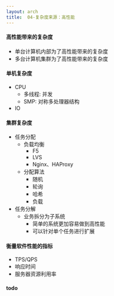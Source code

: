 ```yaml
---
layout: arch
title:  04-复杂度来源：高性能
---
```


#### 高性能带来的复杂度

* 单台计算机内部为了高性能带来的复杂度
* 多台计算机集群为了高性能带来的复杂度

#### 单机复杂度

* CPU
    * 多线程: 并发
    * SMP: 对称多处理器结构
* IO

#### 集群复杂度

* 任务分配
    * 负载均衡
        * F5
        * LVS
        * Nginx、HAProxy
    * 分配算法
        * 随机
        * 轮询
        * 哈希
        * 负载
* 任务分解
    * 业务拆分为子系统
        * 简单的系统更加容易做到高性能
        * 可以针对单个任务进行扩展

#### 衡量软件性能的指标

* TPS/QPS
* 响应时间
* 服务器资源利用率

#### todo
